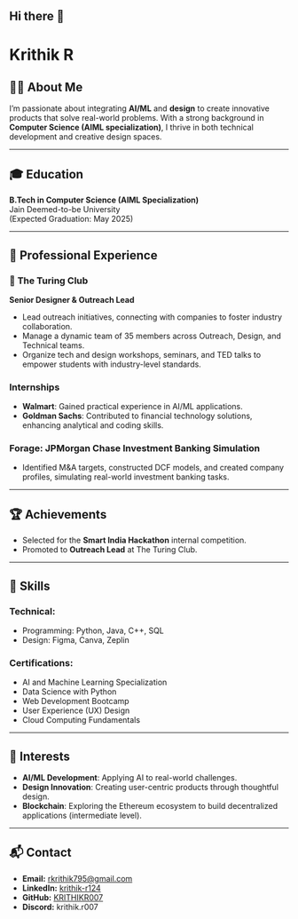 ## Hi there 👋
# Krithik R

## 👨‍💻 About Me
I’m passionate about integrating **AI/ML** and **design** to create innovative products that solve real-world problems. With a strong background in **Computer Science (AIML specialization)**, I thrive in both technical development and creative design spaces.

---

## 🎓 Education
**B.Tech in Computer Science (AIML Specialization)**  
Jain Deemed-to-be University  
(Expected Graduation: May 2025)

---

## 💼 Professional Experience

### 🌟 **The Turing Club**
**Senior Designer & Outreach Lead**  
- Lead outreach initiatives, connecting with companies to foster industry collaboration.  
- Manage a dynamic team of 35 members across Outreach, Design, and Technical teams.  
- Organize tech and design workshops, seminars, and TED talks to empower students with industry-level standards.

### **Internships**
- **Walmart**: Gained practical experience in AI/ML applications.  
- **Goldman Sachs**: Contributed to financial technology solutions, enhancing analytical and coding skills.  

### **Forage: JPMorgan Chase Investment Banking Simulation**  
- Identified M&A targets, constructed DCF models, and created company profiles, simulating real-world investment banking tasks.  

---

## 🏆 Achievements
- Selected for the **Smart India Hackathon** internal competition.  
- Promoted to **Outreach Lead** at The Turing Club.  

---

## 🔧 Skills
### **Technical:**  
- Programming: Python, Java, C++, SQL  
- Design: Figma, Canva, Zeplin  

### **Certifications:**  
- AI and Machine Learning Specialization  
- Data Science with Python  
- Web Development Bootcamp  
- User Experience (UX) Design  
- Cloud Computing Fundamentals  

---

## 🎯 Interests
- **AI/ML Development**: Applying AI to real-world challenges.  
- **Design Innovation**: Creating user-centric products through thoughtful design.  
- **Blockchain**: Exploring the Ethereum ecosystem to build decentralized applications (intermediate level).  

---

## 📬 Contact
- **Email:** [rkrithik795@gmail.com](mailto:rkrithik795@gmail.com)  
- **LinkedIn:** [krithik-r124](https://www.linkedin.com/in/krithik-r124)  
- **GitHub:** [KRITHIKR007](https://github.com/KRITHIKR007)  
- **Discord:** krithik.r007  

<!--
**KRITHIKR007/KRITHIKR007** is a ✨ _special_ ✨ repository because its `README.md` (this file) appears on your GitHub profile.

Here are some ideas to get you started:

- 🔭 I’m currently working on ...
- 🌱 I’m currently learning ...
- 👯 I’m looking to collaborate on ...
- 🤔 I’m looking for help with ...
- 💬 Ask me about ...
- 📫 How to reach me: ...
- 😄 Pronouns: ...
- ⚡ Fun fact: ...
-->
